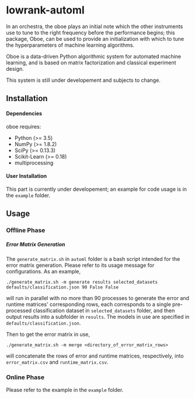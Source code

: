 # lowrank-automl

In an orchestra, the oboe plays an initial note which the other instruments use to tune to the right frequency before the performance begins; this package, Oboe, can be used to provide an initialization with which to tune the hyperparameters of machine learning algorithms.

Oboe is a data-driven Python algorithmic system for automated machine
learning, and is based on matrix factorization and classical experiment design.

This system is still under developement and subjects to change.

## Installation

#### Dependencies
oboe requires:
* Python (>= 3.5)
* NumPy  (>= 1.8.2)
* SciPy  (>= 0.13.3)
* Scikit-Learn  (>= 0.18)
* multiprocessing

#### User Installation
This part is currently under developement; an example for code usage is in the `example` folder.

## Usage

### Offline Phase

##### Error Matrix Generation
The `generate_matrix.sh` in `automl` folder is a bash script intended for the error matrix generation. Please refer to its usage message for configurations. As an example,
```
./generate_matrix.sh -m generate results selected_datasets defaults/classification.json 90 False False
```
will run in parallel with no more than 90 processes to generate the error and runtime matrices' corresponding rows, each corresponds to a single pre-processed classification dataset in `selected_datasets` folder, and then output results into a subfolder in `results`. The models in use are specified in `defaults/classification.json`.

Then to get the error matrix in use,
```
./generate_matrix.sh -m merge <directory_of_error_matrix_rows>
```
will concatenate the rows of error and runtime matrices, respectively, into `error_matrix.csv` and `runtime_matrix.csv`.


### Online Phase
Please refer to the example in the `example` folder.

